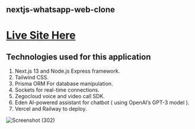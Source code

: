 ## nextjs-whatsapp-web-clone

# [Live Site Here]([https://react-dashboard-project-v1.netlify.app/](https://whatsapp-web-clone.up.railway.app/))

## Technologies used for this application

1. Next.js 13 and Node.js Express framework.
2. Tailwind CSS.
3. Prisma ORM For database manipulation.
4. Sockets for real-time connections.
5. Zegocloud voice and video call SDK.
6. Eden AI-powered assistant for chatbot ( using OpenAI’s GPT-3 model ).
7. Vercel and Railway to deploy.


![Screenshot (302)](https://github.com/Sir-Rumeh/whatsapp-web-clone/assets/95687544/c09f13be-461f-40a6-af01-4020965cd3f0)

